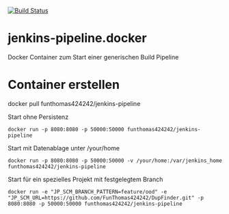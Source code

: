 [![Build Status](https://travis-ci.org/FunThomas424242/jenkins-pipeline.docker.svg?branch=master)](https://travis-ci.org/FunThomas424242/jenkins-pipeline.docker)

# jenkins-pipeline.docker
Docker Container zum Start einer generischen Build Pipeline


# Container erstellen
docker pull funthomas424242/jenkins-pipeline

Start ohne Persistenz
```
docker run -p 8080:8080 -p 50000:50000 funthomas424242/jenkins-pipeline
```
Start mit Datenablage unter /your/home
```
docker run -p 8080:8080 -p 50000:50000 -v /your/home:/var/jenkins_home funthomas424242/jenkins-pipeline
```

Start für ein spezielles Projekt mit festgelegtem Branch
```
docker run -e "JP_SCM_BRANCH_PATTERN=feature/ood" -e "JP_SCM_URL=https://github.com/FunThomas424242/DupFinder.git" -p 8080:8080 -p 50000:50000 funthomas424242/jenkins-pipeline  
```